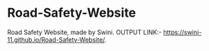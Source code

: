# Road-Safety-Website
Road Safety Website, made by Swini.
OUTPUT LINK:-
 https://swini-11.github.io/Road-Safety-Website/.
